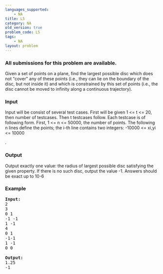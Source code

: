 ```yaml
---
languages_supported:
    - NA
title: L5
category: NA
old_version: true
problem_code: L5
tags:
    - NA
layout: problem
---
```

###  All submissions for this problem are available. 

Given a set of points on a plane, find the largest possible disc which does not "cover" any of these points (i.e., they can lie on the boundary of the disc, but not inside it) and which is constrained by this set of points (i.e., the disc cannot be moved to infinity along a continuous trajectory).

### Input

Input will be consist of several test cases. First will be given 1 &lt;= t &lt;= 20, then number of testcases. Then t testcases follow. Each testcase is of following form. First, 1 &lt;= n &lt;= 50000, the number of points. The following n lines define the points; the i-th line contains two integers: -10000 &lt;= xi,yi &lt;= 10000

.

### Output

Output exactly one value: the radius of largest possible disc satisfying the given property. If there is no such disc, output the value -1. Answers should be exact up to 10-6

### Example

<pre><b>Input:</b>
2
3
0 1
-1 -1
1 -1
4
0 1
-1-1
1 -1
0 0

<b>Output:</b>
1.25
-1
</pre>